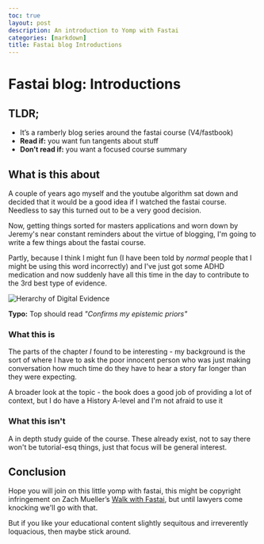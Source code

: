 ```yaml
---
toc: true
layout: post
description: An introduction to Yomp with Fastai
categories: [markdown]
title: Fastai blog Introductions
---
```


# Fastai blog: Introductions

## TLDR;
- It’s a ramberly blog series around the fastai course (V4/fastbook) 
- **Read if:** you want fun tangents about stuff 
- **Don’t read if:** you want a focused course summary
 

## What is this about 
 
A couple of years ago myself and the youtube algorithm sat down and decided that it would be a good idea if I watched the fastai course. Needless to say this turned out to be a very good decision.
 
Now, getting things sorted for masters applications and worn down by Jeremy's near constant reminders about the virtue of blogging, I'm going to write a few things about the fastai course.
 
Partly, because I think I might fun (I have been told by *normal* people that I might be using this word incorrectly) and I've just got some ADHD medication and now suddenly have all this time in the day to contribute to the 3rd best type of evidence.
 
![]({{site.baseurl}}/images/hierarchy_of_evidence.svg "Herarchy of Digital Evidence")

**Typo:** Top should read *"Confirms my epistemic priors"*
 
 
### What this is
The parts of the chapter *I* found to be interesting - my background is the sort of where I have to ask the poor innocent person who was just making conversation how much time do they have to hear a story far longer than they were expecting.
 
A broader look at the topic - the book does a good job of providing a lot of context, but I do have a History A-level and I'm not afraid to use it


### What this isn't
A in depth study guide of the course. These already exist, not to say there won't be tutorial-esq things, just that focus will be general interest. 


## Conclusion

Hope you will join on this little yomp with fastai, this might be copyright infringement on Zach Mueller’s [Walk with Fastai](https://walkwithfastai.com/), but until lawyers come knocking we'll go with that.

But if  you like your educational content slightly sequitous and irreverently loquacious, then maybe stick around.